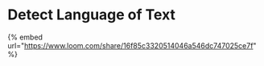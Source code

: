 # Detect Language of Text

{% embed url="https://www.loom.com/share/16f85c3320514046a546dc747025ce7f" %}
